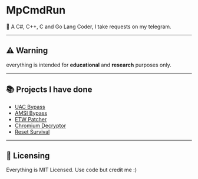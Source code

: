 # MpCmdRun

🚀 A C#, C++, C and Go Lang Coder, I take requests on my telegram.

---

## ⚠️ Warning

everything is intended for **educational** and **research** purposes only.

---

## 📚 Projects I have done
- [UAC Bypass](https://github.com/MpCmdRun/uac-bypass)
- [AMSI Bypass](https://github.com/MpCmdRun/Amsi-Patch)
- [ETW Patcher](https://github.com/MpCmdRun/Etw-Patch)
- [Chromium Decryptor](https://github.com/MpCmdRun/Chromium-Decryptor)
- [Reset Survival](https://github.com/MpCmdRun/Reset-Survival)

---

## 📜 Licensing

Everything is MIT Licensed. Use code but credit me :)

